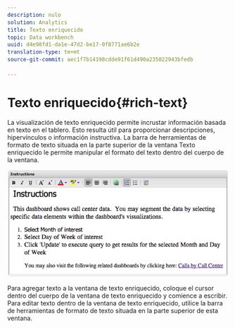 ```yaml
---
description: nulo
solution: Analytics
title: Texto enriquecido
topic: Data workbench
uuid: d4e98fd1-da1e-47d2-be17-0f8771ae6b2e
translation-type: tm+mt
source-git-commit: aec1f7b14198cdde91f61d490a235022943bfedb

---
```



# Texto enriquecido{#rich-text}

La visualización de texto enriquecido permite incrustar información basada en texto en el tablero. Esto resulta útil para proporcionar descripciones, hipervínculos o información instructiva. La barra de herramientas de formato de texto situada en la parte superior de la ventana Texto enriquecido le permite manipular el formato del texto dentro del cuerpo de la ventana.

![](assets/rich_text.png)

Para agregar texto a la ventana de texto enriquecido, coloque el cursor dentro del cuerpo de la ventana de texto enriquecido y comience a escribir. Para editar texto dentro de la ventana de texto enriquecido, utilice la barra de herramientas de formato de texto situada en la parte superior de esta ventana.
